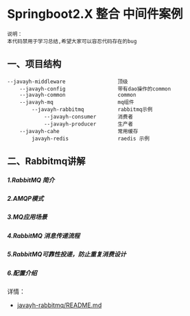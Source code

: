 # Springboot2.X 整合 中间件案例

    说明：
    本代码禁用于学习总结,希望大家可以容忍代码存在的bug

## 一、项目结构
    --javayh-middleware                 顶级 
        --javayh-config                 带有dao操作的common
        --javayh-common                 common
        --javayh-mq                     mq组件
            --javayh-rabbitmq           rabbitmq示例
                --javayh-consumer       消费者
                --javayh-producer       生产者
        --javayh-cahe                   常用缓存
            javayh-redis                raedis 示例
       
## 二、Rabbitmq讲解
##### 1.RabbitMQ 简介
##### 2.AMQP模式
##### 3.MQ应用场景
##### 4.RabbitMQ 消息传递流程
##### 5.RabbitMQ可靠性投递，防止重复消费设计
##### 6.配置介绍

详情： 
- [javayh-rabbitmq/README.md](javayh-mq/javayh-rabbitmq/README.md)
  